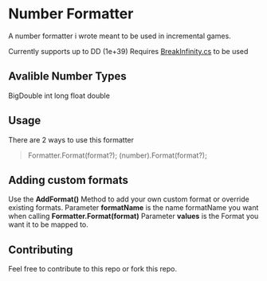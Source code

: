 # Number Formatter
A number formatter i wrote meant to be used in incremental games.

Currently supports up to DD (1e+39)
Requires [BreakInfinity.cs](https://github.com/Razenpok/BreakInfinity.cs) to be used

## Avalible Number Types
BigDouble 
int
long
float
double

## Usage
There are 2 ways to use this formatter
> Formatter.Format(format?);
> (number).Format(format?);

## Adding custom formats
Use the **AddFormat()** Method to add your own custom format or override existing formats.
Parameter **formatName** is the name formatName you want when calling **Formatter.Format(format)**
Parameter **values** is the Format you want it to be mapped to.

## Contributing
Feel free to contribute to this repo or fork this repo.
